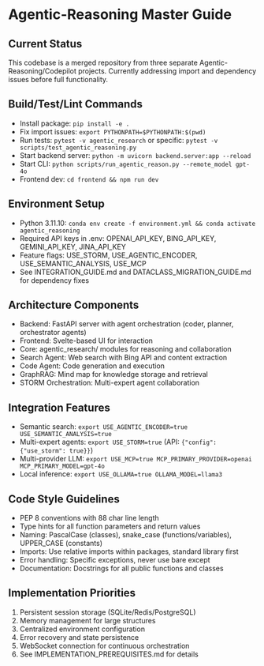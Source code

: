 # Agentic-Reasoning Master Guide

## Current Status
This codebase is a merged repository from three separate Agentic-Reasoning/Codepilot projects.
Currently addressing import and dependency issues before full functionality.

## Build/Test/Lint Commands
- Install package: `pip install -e .`
- Fix import issues: `export PYTHONPATH=$PYTHONPATH:$(pwd)`
- Run tests: `pytest -v agentic_research` or specific: `pytest -v scripts/test_agentic_reasoning.py`
- Start backend server: `python -m uvicorn backend.server:app --reload`
- Start CLI: `python scripts/run_agentic_reason.py --remote_model gpt-4o`
- Frontend dev: `cd frontend && npm run dev`

## Environment Setup
- Python 3.11.10: `conda env create -f environment.yml && conda activate agentic_reasoning`
- Required API keys in .env: OPENAI_API_KEY, BING_API_KEY, GEMINI_API_KEY, JINA_API_KEY
- Feature flags: USE_STORM, USE_AGENTIC_ENCODER, USE_SEMANTIC_ANALYSIS, USE_MCP
- See INTEGRATION_GUIDE.md and DATACLASS_MIGRATION_GUIDE.md for dependency fixes

## Architecture Components
- Backend: FastAPI server with agent orchestration (coder, planner, orchestrator agents)
- Frontend: Svelte-based UI for interaction
- Core: agentic_research/ modules for reasoning and collaboration
- Search Agent: Web search with Bing API and content extraction
- Code Agent: Code generation and execution
- GraphRAG: Mind map for knowledge storage and retrieval
- STORM Orchestration: Multi-expert agent collaboration

## Integration Features
- Semantic search: `export USE_AGENTIC_ENCODER=true USE_SEMANTIC_ANALYSIS=true`
- Multi-expert agents: `export USE_STORM=true` (API: `{"config": {"use_storm": true}}`)
- Multi-provider LLM: `export USE_MCP=true MCP_PRIMARY_PROVIDER=openai MCP_PRIMARY_MODEL=gpt-4o`
- Local inference: `export USE_OLLAMA=true OLLAMA_MODEL=llama3`

## Code Style Guidelines
- PEP 8 conventions with 88 char line length
- Type hints for all function parameters and return values
- Naming: PascalCase (classes), snake_case (functions/variables), UPPER_CASE (constants)
- Imports: Use relative imports within packages, standard library first
- Error handling: Specific exceptions, never use bare except
- Documentation: Docstrings for all public functions and classes

## Implementation Priorities
1. Persistent session storage (SQLite/Redis/PostgreSQL)
2. Memory management for large structures
3. Centralized environment configuration
4. Error recovery and state persistence
5. WebSocket connection for continuous orchestration
6. See IMPLEMENTATION_PREREQUISITES.md for details